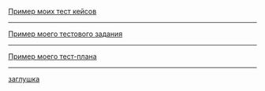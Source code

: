 [Пример моих тест кейсов](https://docs.google.com/spreadsheets/d/1aWOn64_GXrzdDceTCYdeH8X6VGEQNSTzQjjwcjS_whU/edit?usp=sharing)

---

[Пример моего тестового задания](https://docs.google.com/spreadsheets/d/1HCwIFUMSQjJxAdA7m6nz4hO0f9JtWWqKXQQMxvukGZE/edit?usp=sharing)


---

[Пример моего тест-плана](https://docs.google.com/document/d/1yalpptR78n-XHzuvZ-NKw_YA4uFst0rq/edit?usp=share_link&ouid=108170173557927949134&rtpof=true&sd=true)

---

[заглушка]()